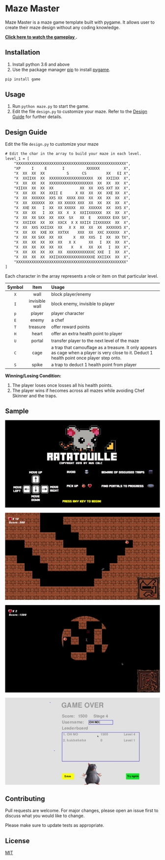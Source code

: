 # Maze Master

Maze Master is a maze game template built with pygame. It allows user to create their maze design without any coding knowledge.

**[Click here to watch the gameplay ](https://www.youtube.com/watch?v=OkyE1ssDXnQ).**

## Installation

1. Install python 3.6 and above
2. Use the package manager [pip](https://pip.pypa.io/en/stable/) to install [pygame](https://www.pygame.org/news).

```bash
pip install game
```

## Usage

1. Run `python maze.py` to start the game.
2. Edit the file `design.py` to customize your maze. Refer to the [Design Guide](#Design-Guide) for further details.

## Design Guide

Edit the file `design.py` to customize your maze

```
# Edit the char in the array to build your maze in each level.
level_1 = [
    "XXXXXXXXXXXXXXXXXXXXXXXXXXXXXXXXXXXXXXXXXXXXXXXXXX",
    "XP     I     E       I          XXXXXX           X",
    "X  XX  XX  XX          S      CS         XX   EI X",
    "X  XXIIXX  XX  XXXXXXXXXXXXXXXXXXXX  XX  XXIIXX  X",
    "X  XX  XX  XX  XXXXXXXXXXXXXXXXXXXX  XX  XX  XX  X",
    "XIIXX  XX  XX  XX            XX  XX  XXS XXT XX  X",
    "X  XX  XX  XX  XXII E      X XX  XX  XX  XXE XX  X",
    "X  XX  XXXXXX  XXS XX  XXXX XXX  XX  XX  XX  XX  X",
    "X  XX  XXXXXX  XX  XX XXXXX XXX  XX  XX  XX  XX  X",
    "X  XXE XX   I  XX  XX XXXXX  XX  XXXXXX  XX  XXS X",
    "X  XX  XX   I  XX  XX  X  X  XXIIXXXXXX  XX  XX  X",
    "X  XX  XX SXX  XX  XXX  SX   XX  E   XXXXXX EXX SX",
    "X  XXIIXX  XX  XX  XXCX  X X XXIIX IIXXXXXX  XX  X",
    "X  XX  XXS XXIIXX  XX   X X  XX  XX  XX  XXXXXXS X",
    "X  XX  XX  XXE XX  XXTXX    XXX  XX  XXC XXXXXX  X",
    "X  XX  XX SXX  XX  XX     X  XX  XXS  I  XX  XX TX",
    "X  XX  XX  XX  XX  XX   X X      XX   I  XX  XX  X",
    "X  XX  XX  XX  XX  XX    X   X   XX  XX   I  XX  X",
    "X  XX  XX  XX  XX  XX  XXXXXXXXXXXXC XXE  I  XX  X",
    "X  XX  XX  XX  XXIIXXXXXXXXXXXXXXXXE XXIIXX  XX  X",
    "XXXXXXXXXXXXXXXXXXXXXXXXXXXXXXXXXXXXXXXXXXXXXXXXXX"
]
```

Each character in the array represents a role or item on that particular level.

| Symbol |      Item      | Usage                                                        |
| :----: | :------------: | :----------------------------------------------------------- |
|  `X`   |      wall      | block player/enemy                                           |
|  `I`   | invisible wall | block enemy, invisible to player                             |
|  `p`   |     player     | player character                                             |
|  `E`   |     enemy      | a chef                                                       |
|  `T`   |    treasure    | offer reward points                                          |
|  `H`   |     heart      | offer an extra health point to player                        |
|  `U`   |     portal     | transfer player to the next level of the maze                |
|  `C`   |      cage      | a trap that camouflage as a treasure. It only appears as cage when a player is very close to it. Deduct 1 health point once player step onto. |
|  `S`   |     spike      | a trap to deduct 1 health point from player                  |

**Winning/Losing Condition:**

1. The player loses once losses all his health points.
2. The player wins if hecomes across all mazes while avoiding Chef Skinner and the traps.

## Sample

![](images/readme/1.png)

![](images/readme/2.png)

![](images/readme/3.png)

![](images/readme/4.png)

## Contributing

Pull requests are welcome. For major changes, please open an issue first to discuss what you would like to change.

Please make sure to update tests as appropriate.

## License
[MIT](https://choosealicense.com/licenses/mit/)